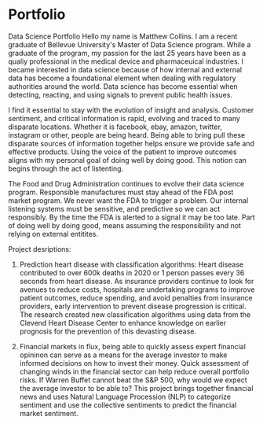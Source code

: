 # Portfolio
Data Science Portfolio
Hello my name is Matthew Collins.  I am a recent graduate of Bellevue University's Master of Data Science program.  While a graduate of the program, my passion for the last 25 years have been as a qualiy professional in the medical device and pharmaceuical industries.  I became interested in data science because of how internal and external data has become a foundational element when dealing with regulatory authorities around the world.  Data science has become essential when detecting, reacting, and using signals to prevent public health issues.

I find it essential to stay with the evolution of insight and analysis.  Customer sentiment, and critical information is rapid, evolving and traced to many disparate locations.
Whether it is facebook, ebay, amazon, twitter, instagram or other, people are being heard.  Being able to bring pull these disparate sources of information together helps ensure we provide safe and effective products. Using the voice of the patient to improve outcomes aligns with my personal goal of doing well by doing good.  This notion can begins through the act of listenting.  

The Food and Drug Administration continues to evolve their data science program. Responsible manufactures must stay ahead of the FDA post market program.  We never want the FDA to trigger a problem.  Our internal listening systems must be sensitive, and predictive so we can act responsibly.  By the time the FDA is alerted to a signal it may be too late.  Part of doing well by doing good, means assuming the responsibility and not relying on external entitites.

Project desriptions:
1.  Prediction heart disease with classification algorithms:  Heart disease contributed to over 600k deaths in 2020 or 1 person passes every 36 seconds from heart disease. As insurance providers continue to look for avenues to reduce costs, hospitals are undertaking programs to improve patient outcomes, reduce spending, and avoid penalties from insurance providers, early intervention to prevent disease progression is critical.  The research created new classification algorithms using data from the Clevend Heart Disease Center to enhance knowledge on earlier prognosis for the prevention of this devasting disease.

2.  Financial markets in flux, being able to quickly assess expert financial opininon can serve as a means for the average investor to make informed decisions on how to invest their money.  Quick assessment of changing winds in the financial sector can help reduce overall portfolio risks.  If Warren Buffet cannot beat the S&P 500, why would we expect the average investor to be able to?  This project brings together financial news and uses Natural Language Procession (NLP) to categorize sentiment and use the collective sentiments to predict the financial market sentiment. 
